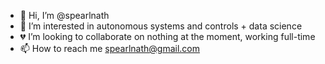- 👋 Hi, I’m @spearlnath
- 👀 I’m interested in autonomous systems and controls + data science 
- 💔 I’m looking to collaborate on nothing at the moment, working full-time
- 📫 How to reach me spearlnath@gmail.com

<!---
spearlnath/spearlnath is a ✨ special ✨ repository because its `README.md` (this file) appears on your GitHub profile.
You can click the Preview link to take a look at your changes.
--->
